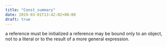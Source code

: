 ```yaml
---
title: "Const_summary"
date: 2019-03-01T13:42:02+08:00
draft: true
---
```


a reference must be initialized
a reference may be bound only to an object, not to a literal or to the result of a more general expression.